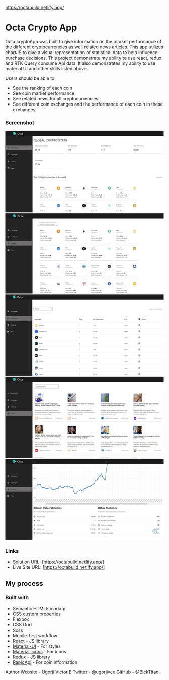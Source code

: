 https://octabuild.netlify.app/

# Octa Crypto App

Octa cryptoApp was built to give information on the market performance of the different cryptocurrencies as well related news articles. This app utilizes chartJS to give a visual representation of statistical data to help influence purchase decisions. This project demonstrate my ability to use react, redux and RTK Query consume Api data. It also demonstrates my ability to use material UI and other skills listed above.

Users should be able to:

- See the ranking of each coin
- See coin market performance
- See related news for all cryptocurrencies
- See different coin exchanges and the performance of each coin in these exchanges

### Screenshot

![homepage](./src/img/homepage.jpg)
![currency](./src/img/currency.jpg)
![exchange](./src/img/exchange.jpg)
![news](./src/img/news.jpg)
![performance](./src/img/performance.jpg)

### Links

- Solution URL: [https://octabuild.netlify.app/]
- Live Site URL: [https://octabuild.netlify.app/]

## My process

### Built with

- Semantic HTML5 markup
- CSS custom properties
- Flexbox
- CSS Grid
- Scss
- Mobile-first workflow
- [React](https://reactjs.org/) - JS library
- [Material-UI](https://mui.com/material-ui) - For styles
- [Material-icons](https://mui.com/material-ui/material-icons/) - For icons
- [Redux](https://reactjs.org/) - JS library
- [RapidApi](https://rapidapi.com) - For coin information

Author
Website - Ugorji Victor E
Twitter - @ugorjivee
GitHub - @BlckTitan